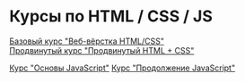 # Курсы по HTML / CSS / JS

[Базовый курс "Веб-вёрстка HTML/CSS"](/html/html_basic_course/)  
[Продвинутый курс "Продвинутый HTML + CSS"](/html/html_advanced_course/)

[Курс "Основы JavaScript"](./js/js_basic_course/)
[Курс "Продолжение JavaScript"](./js/js_next_course/)